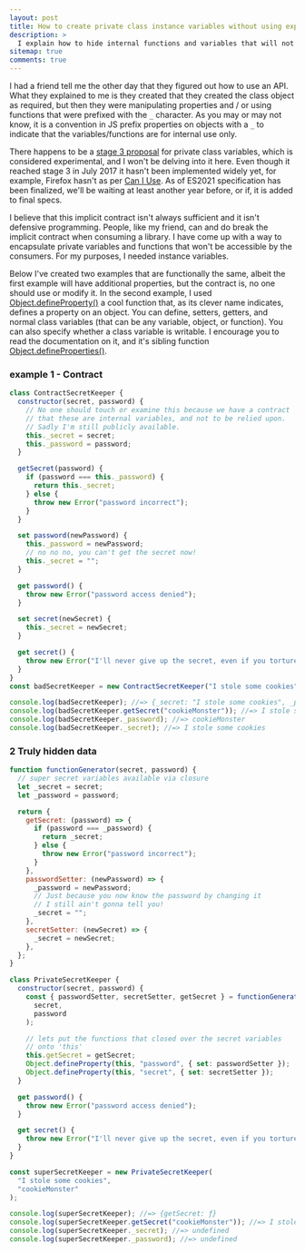 ```yaml
---
layout: post
title: How to create private class instance variables without using experimental features in Javascript.
description: >
  I explain how to hide internal functions and variables that will not be available by the consumer
sitemap: true
comments: true
---
```


I had a friend tell me the other day that they figured out how to use an API.
What they explained to me is they created that they created the class object as
required, but then they were manipulating properties and / or using functions
that were prefixed with the `_` character. As you may or may not know, it is a
convention in JS prefix properties on objects with a `_` to indicate that the
variables/functions are for internal use only.

There happens to be a [stage 3 proposal](https://developer.mozilla.org/en-US/docs/Web/JavaScript/Reference/Classes/Private_class_fields) for private class variables, which is considered experimental, and I won't be delving into it here. Even
though it reached stage 3 in July 2017 it hasn't been implemented widely yet,
for example, Firefox hasn't as per [Can I Use](https://caniuse.com/mdn-javascript_classes_private_class_fields).
As of ES2021 specification has been finalized, we'll be waiting at least another
year before, or if, it is added to final specs.

I believe that this implicit contract isn't always sufficient and it isn't
defensive programming. People, like my friend, can and do break the implicit
contract when consuming a library. I have come up with a way to encapsulate
private variables and functions that won't be accessible by the consumers.
For my purposes, I needed instance variables.

Below I've created two examples that are functionally the same, albeit the first
example will have additional properties, but the contract is, no one should use
or modify it. In the second example, I used [Object.defineProperty()](https://developer.mozilla.org/en-US/docs/Web/JavaScript/Reference/Global_Objects/Object/defineProperty) a cool function that, as its clever name indicates, defines a
property on an object. You can define, setters, getters, and normal class
variables (that can be any variable, object, or function). You can also specify
whether a class variable is writable. I encourage you to read the documentation on it, and it's sibling function [Object.defineProperties()](https://developer.mozilla.org/en-US/docs/Web/JavaScript/Reference/Global_Objects/Object/defineProperties).


### example 1 - Contract

```js
class ContractSecretKeeper {
  constructor(secret, password) {
    // No one should touch or examine this because we have a contract
    // that these are internal variables, and not to be relied upon.
    // Sadly I'm still publicly available.
    this._secret = secret;
    this._password = password;
  }

  getSecret(password) {
    if (password === this._password) {
      return this._secret;
    } else {
      throw new Error("password incorrect");
    }
  }

  set password(newPassword) {
    this._password = newPassword;
    // no no no, you can't get the secret now!
    this._secret = "";
  }

  get password() {
    throw new Error("password access denied");
  }

  set secret(newSecret) {
    this._secret = newSecret;
  }

  get secret() {
    throw new Error("I'll never give up the secret, even if you torture me");
  }
}
const badSecretKeeper = new ContractSecretKeeper("I stole some cookies", "cookieMonster");

console.log(badSecretKeeper); //=> {_secret: "I stole some cookies", _password: "cookieMonster"}
console.log(badSecretKeeper.getSecret("cookieMonster")); //=> I stole some cookies
console.log(badSecretKeeper._password); //=> cookieMonster
console.log(badSecretKeeper._secret); //=> I stole some cookies
```

### 2 Truly hidden data

```js
function functionGenerator(secret, password) {
  // super secret variables available via closure
  let _secret = secret;
  let _password = password;

  return {
    getSecret: (password) => {
      if (password === _password) {
        return _secret;
      } else {
        throw new Error("password incorrect");
      }
    },
    passwordSetter: (newPassword) => {
      _password = newPassword;
      // Just because you now know the password by changing it
      // I still ain't gonna tell you!
      _secret = "";
    },
    secretSetter: (newSecret) => {
      _secret = newSecret;
    },
  };
}

class PrivateSecretKeeper {
  constructor(secret, password) {
    const { passwordSetter, secretSetter, getSecret } = functionGenerator(
      secret,
      password
    );

    // lets put the functions that closed over the secret variables
    // onto 'this'
    this.getSecret = getSecret;
    Object.defineProperty(this, "password", { set: passwordSetter });
    Object.defineProperty(this, "secret", { set: secretSetter });
  }

  get password() {
    throw new Error("password access denied");
  }

  get secret() {
    throw new Error("I'll never give up the secret, even if you torture me");
  }
}

const superSecretKeeper = new PrivateSecretKeeper(
  "I stole some cookies",
  "cookieMonster"
);

console.log(superSecretKeeper); //=> {getSecret: ƒ}
console.log(superSecretKeeper.getSecret("cookieMonster")); //=> I stole some cookies
console.log(superSecretKeeper._secret); //=> undefined
console.log(superSecretKeeper._password); //=> undefined
```
